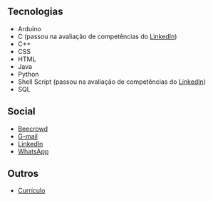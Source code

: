 ## Tecnologias

* Arduíno
* C (passou na avaliação de competências do <a href="https://www.linkedin.com/in/gabriel-cavalcante-225076242/">LinkedIn</a>)
* C++
* CSS
* HTML
* Java
* Python
* Shell Script (passou na avaliação de competências do <a href="https://www.linkedin.com/in/gabriel-cavalcante-225076242/">LinkedIn</a>)
* SQL

## Social
* <a href="https://www.beecrowd.com.br/judge/pt/profile/853225">Beecrowd</a>
* <a href="mailto:gabriel.lcifba@gmail.com">G-mail</a>
* <a href="https://www.linkedin.com/in/gabriel-cavalcante-225076242">LinkedIn</a>
* <a href="http://wa.me/5574981343313">WhatsApp</a>

## Outros
* <a href="https://zolppy.github.io/zolppy">Currículo</a>
